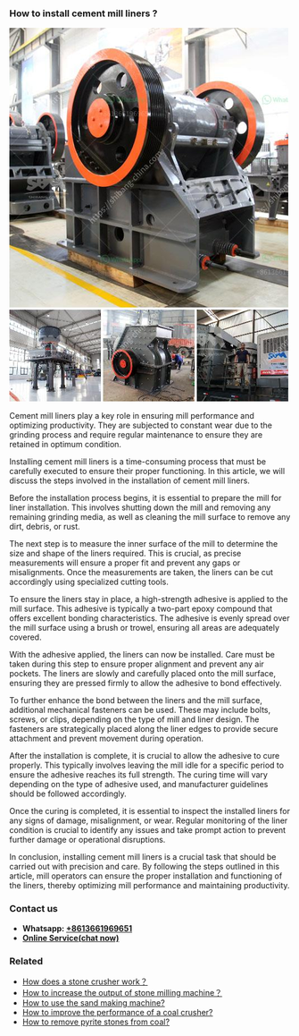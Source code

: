 <h3>How to install cement mill liners ?</h3><img src='1701745304.jpg' alt=''><p>Cement mill liners play a key role in ensuring mill performance and optimizing productivity. They are subjected to constant wear due to the grinding process and require regular maintenance to ensure they are retained in optimum condition.</p><p>Installing cement mill liners is a time-consuming process that must be carefully executed to ensure their proper functioning. In this article, we will discuss the steps involved in the installation of cement mill liners.</p><p>Before the installation process begins, it is essential to prepare the mill for liner installation. This involves shutting down the mill and removing any remaining grinding media, as well as cleaning the mill surface to remove any dirt, debris, or rust.</p><p>The next step is to measure the inner surface of the mill to determine the size and shape of the liners required. This is crucial, as precise measurements will ensure a proper fit and prevent any gaps or misalignments. Once the measurements are taken, the liners can be cut accordingly using specialized cutting tools.</p><p>To ensure the liners stay in place, a high-strength adhesive is applied to the mill surface. This adhesive is typically a two-part epoxy compound that offers excellent bonding characteristics. The adhesive is evenly spread over the mill surface using a brush or trowel, ensuring all areas are adequately covered.</p><p>With the adhesive applied, the liners can now be installed. Care must be taken during this step to ensure proper alignment and prevent any air pockets. The liners are slowly and carefully placed onto the mill surface, ensuring they are pressed firmly to allow the adhesive to bond effectively.</p><p>To further enhance the bond between the liners and the mill surface, additional mechanical fasteners can be used. These may include bolts, screws, or clips, depending on the type of mill and liner design. The fasteners are strategically placed along the liner edges to provide secure attachment and prevent movement during operation.</p><p>After the installation is complete, it is crucial to allow the adhesive to cure properly. This typically involves leaving the mill idle for a specific period to ensure the adhesive reaches its full strength. The curing time will vary depending on the type of adhesive used, and manufacturer guidelines should be followed accordingly.</p><p>Once the curing is completed, it is essential to inspect the installed liners for any signs of damage, misalignment, or wear. Regular monitoring of the liner condition is crucial to identify any issues and take prompt action to prevent further damage or operational disruptions.</p><p>In conclusion, installing cement mill liners is a crucial task that should be carried out with precision and care. By following the steps outlined in this article, mill operators can ensure the proper installation and functioning of the liners, thereby optimizing mill performance and maintaining productivity.</p><h3>Contact us</h3><ul><li><strong>Whatsapp:&nbsp;<a href="https://wa.me/8613661969651">+8613661969651</a></strong></li><li><a href="https://swt.shibang-china.com/?git&amp;zhl&amp;How to install cement mill liners "><strong>Online Service(chat now)</strong></a></li></ul><h3>Related</h3><ul><li><a href='How does a stone crusher work？.md'>How does a stone crusher work？</a></li><li><a href='How to increase the output of stone milling machine？.md'>How to increase the output of stone milling machine？</a></li><li><a href='How to use the sand making machine.md'>How to use the sand making machine?</a></li><li><a href='How to improve the performance of a coal crusher.md'>How to improve the performance of a coal crusher?</a></li><li><a href='How to remove pyrite stones from coal.md'>How to remove pyrite stones from coal?</a></li></ul>